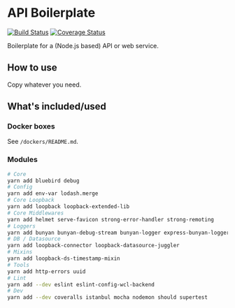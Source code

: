 # API Boilerplate

[![Build Status](https://travis-ci.org/Wiredcraft/api-boilerplate.svg?branch=master)](https://travis-ci.org/Wiredcraft/api-boilerplate) [![Coverage Status](https://coveralls.io/repos/github/Wiredcraft/api-boilerplate/badge.svg?branch=master)](https://coveralls.io/github/Wiredcraft/api-boilerplate?branch=master)

Boilerplate for a (Node.js based) API or web service.

## How to use

Copy whatever you need.

## What's included/used

### Docker boxes

See `/dockers/README.md`.

### Modules

```bash
# Core
yarn add bluebird debug
# Config
yarn add env-var lodash.merge
# Core Loopback
yarn add loopback loopback-extended-lib
# Core Middlewares
yarn add helmet serve-favicon strong-error-handler strong-remoting
# Loggers
yarn add bunyan bunyan-debug-stream bunyan-logger express-bunyan-logger syslog-bunyan-logger
# DB / Datasource
yarn add loopback-connector loopback-datasource-juggler
# Mixins
yarn add loopback-ds-timestamp-mixin
# Tools
yarn add http-errors uuid
# Lint
yarn add --dev eslint eslint-config-wcl-backend
# Dev
yarn add --dev coveralls istanbul mocha nodemon should supertest
```
